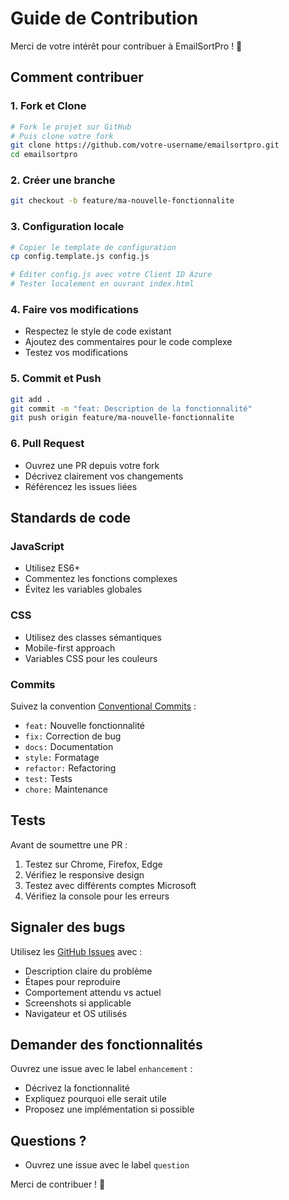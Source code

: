 # Guide de Contribution

Merci de votre intérêt pour contribuer à EmailSortPro ! 🎉

## Comment contribuer

### 1. Fork et Clone

```bash
# Fork le projet sur GitHub
# Puis clone votre fork
git clone https://github.com/votre-username/emailsortpro.git
cd emailsortpro
```

### 2. Créer une branche

```bash
git checkout -b feature/ma-nouvelle-fonctionnalite
```

### 3. Configuration locale

```bash
# Copier le template de configuration
cp config.template.js config.js

# Éditer config.js avec votre Client ID Azure
# Tester localement en ouvrant index.html
```

### 4. Faire vos modifications

- Respectez le style de code existant
- Ajoutez des commentaires pour le code complexe
- Testez vos modifications

### 5. Commit et Push

```bash
git add .
git commit -m "feat: Description de la fonctionnalité"
git push origin feature/ma-nouvelle-fonctionnalite
```

### 6. Pull Request

- Ouvrez une PR depuis votre fork
- Décrivez clairement vos changements
- Référencez les issues liées

## Standards de code

### JavaScript
- Utilisez ES6+
- Commentez les fonctions complexes
- Évitez les variables globales

### CSS
- Utilisez des classes sémantiques
- Mobile-first approach
- Variables CSS pour les couleurs

### Commits
Suivez la convention [Conventional Commits](https://www.conventionalcommits.org/) :
- `feat:` Nouvelle fonctionnalité
- `fix:` Correction de bug
- `docs:` Documentation
- `style:` Formatage
- `refactor:` Refactoring
- `test:` Tests
- `chore:` Maintenance

## Tests

Avant de soumettre une PR :
1. Testez sur Chrome, Firefox, Edge
2. Vérifiez le responsive design
3. Testez avec différents comptes Microsoft
4. Vérifiez la console pour les erreurs

## Signaler des bugs

Utilisez les [GitHub Issues](https://github.com/Emailsortpro/emailsortpro/issues) avec :
- Description claire du problème
- Étapes pour reproduire
- Comportement attendu vs actuel
- Screenshots si applicable
- Navigateur et OS utilisés

## Demander des fonctionnalités

Ouvrez une issue avec le label `enhancement` :
- Décrivez la fonctionnalité
- Expliquez pourquoi elle serait utile
- Proposez une implémentation si possible

## Questions ?

- Ouvrez une issue avec le label `question`

Merci de contribuer ! 🙏